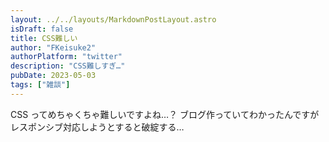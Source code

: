 ```yaml
---
layout: ../../layouts/MarkdownPostLayout.astro
isDraft: false
title: CSS難しい
author: "FKeisuke2"
authorPlatform: "twitter"
description: "CSS難しすぎ…"
pubDate: 2023-05-03
tags: ["雑談"]
---
```


CSS ってめちゃくちゃ難しいですよね…？
ブログ作っていてわかったんですがレスポンシブ対応しようとすると破綻する…
